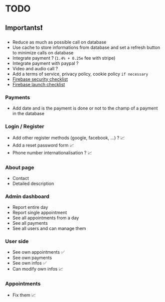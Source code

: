 # TODO

## Importants❗
- Reduce as much as possible call on database 
- Use cache to store informations from database and set a refresh button to minimize calls on database
- Integrate payment ? (`1.4% + 0.25e` fee with stripe)
- Integrate payment with paypal ?
- Video and audio call ?
- Add a terms of service, privacy policy, cookie policy `if necessary`
- [Firebase security checklist](https://firebase.google.com/support/guides/security-checklist)
- [Firebase launch checklist](https://firebase.google.com/support/guides/launch-checklist)

### Payments
- Add date and is the payment is done or not to the champ of a payment in the database

### Login / Register
- Add other register methods (google, facebook, ...) ? 📈
- Add a reset password form 📈
- Phone number internationalisation ? 📈

### About page
- Contact
- Detailed description

### Admin dashboard
- Report entire day
- Report single appointment
- See all appointments from a day
- See all payments
- See all users and can manage them

### User side
- See own appointments ✅
- See own payments
- See own infos ✅
- Can modify own infos 📈

### Appointments
- Fix them 📈